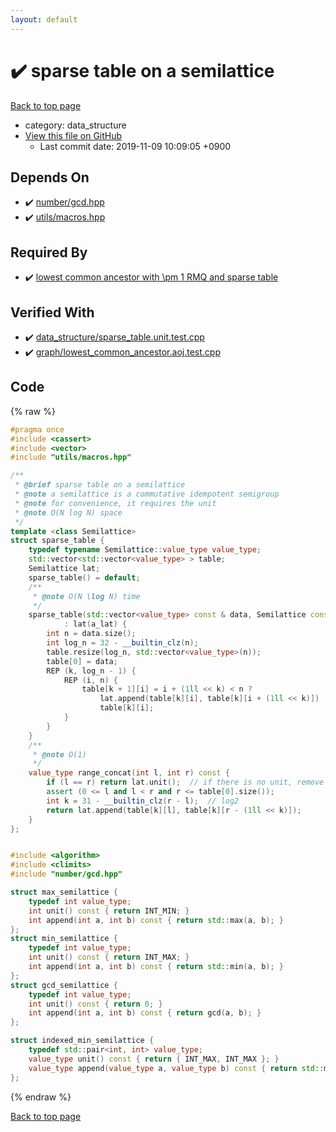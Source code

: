 ```yaml
---
layout: default
---
```


<!-- mathjax config similar to math.stackexchange -->
<script type="text/javascript" async
  src="https://cdnjs.cloudflare.com/ajax/libs/mathjax/2.7.5/MathJax.js?config=TeX-MML-AM_CHTML">
</script>
<script type="text/x-mathjax-config">
  MathJax.Hub.Config({
    TeX: { equationNumbers: { autoNumber: "AMS" }},
    tex2jax: {
      inlineMath: [ ['$','$'] ],
      processEscapes: true
    },
    "HTML-CSS": { matchFontHeight: false },
    displayAlign: "left",
    displayIndent: "2em"
  });
</script>

<script type="text/javascript" src="https://cdnjs.cloudflare.com/ajax/libs/jquery/3.4.1/jquery.min.js"></script>
<script src="https://cdn.jsdelivr.net/npm/jquery-balloon-js@1.1.2/jquery.balloon.min.js" integrity="sha256-ZEYs9VrgAeNuPvs15E39OsyOJaIkXEEt10fzxJ20+2I=" crossorigin="anonymous"></script>
<script type="text/javascript" src="../../assets/js/copy-button.js"></script>
<link rel="stylesheet" href="../../assets/css/copy-button.css" />


# :heavy_check_mark: sparse table on a semilattice
<a href="../../index.html">Back to top page</a>

* category: data_structure
* <a href="{{ site.github.repository_url }}/blob/master/data_structure/sparse_table.hpp">View this file on GitHub</a>
    - Last commit date: 2019-11-09 10:09:05 +0900




## Depends On
* :heavy_check_mark: <a href="../number/gcd.hpp.html">number/gcd.hpp</a>
* :heavy_check_mark: <a href="../utils/macros.hpp.html">utils/macros.hpp</a>


## Required By
* :heavy_check_mark: <a href="../graph/lowest_common_ancestor.hpp.html">lowest common ancestor with \pm 1 RMQ and sparse table</a>


## Verified With
* :heavy_check_mark: <a href="../../verify/data_structure/sparse_table.unit.test.cpp.html">data_structure/sparse_table.unit.test.cpp</a>
* :heavy_check_mark: <a href="../../verify/graph/lowest_common_ancestor.aoj.test.cpp.html">graph/lowest_common_ancestor.aoj.test.cpp</a>


## Code
{% raw %}
```cpp
#pragma once
#include <cassert>
#include <vector>
#include "utils/macros.hpp"

/**
 * @brief sparse table on a semilattice
 * @note a semilattice is a commutative idempotent semigroup
 * @note for convenience, it requires the unit
 * @note O(N log N) space
 */
template <class Semilattice>
struct sparse_table {
    typedef typename Semilattice::value_type value_type;
    std::vector<std::vector<value_type> > table;
    Semilattice lat;
    sparse_table() = default;
    /**
     * @note O(N \log N) time
     */
    sparse_table(std::vector<value_type> const & data, Semilattice const & a_lat = Semilattice())
            : lat(a_lat) {
        int n = data.size();
        int log_n = 32 - __builtin_clz(n);
        table.resize(log_n, std::vector<value_type>(n));
        table[0] = data;
        REP (k, log_n - 1) {
            REP (i, n) {
                table[k + 1][i] = i + (1ll << k) < n ?
                    lat.append(table[k][i], table[k][i + (1ll << k)]) :
                    table[k][i];
            }
        }
    }
    /**
     * @note O(1)
     */
    value_type range_concat(int l, int r) const {
        if (l == r) return lat.unit();  // if there is no unit, remove this line
        assert (0 <= l and l < r and r <= table[0].size());
        int k = 31 - __builtin_clz(r - l);  // log2
        return lat.append(table[k][l], table[k][r - (1ll << k)]);
    }
};


#include <algorithm>
#include <climits>
#include "number/gcd.hpp"

struct max_semilattice {
    typedef int value_type;
    int unit() const { return INT_MIN; }
    int append(int a, int b) const { return std::max(a, b); }
};
struct min_semilattice {
    typedef int value_type;
    int unit() const { return INT_MAX; }
    int append(int a, int b) const { return std::min(a, b); }
};
struct gcd_semilattice {
    typedef int value_type;
    int unit() const { return 0; }
    int append(int a, int b) const { return gcd(a, b); }
};

struct indexed_min_semilattice {
    typedef std::pair<int, int> value_type;
    value_type unit() const { return { INT_MAX, INT_MAX }; }
    value_type append(value_type a, value_type b) const { return std::min(a, b); }
};

```
{% endraw %}

<a href="../../index.html">Back to top page</a>

